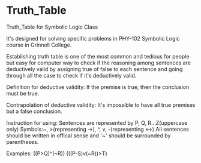 # Truth_Table
Truth_Table for Symbolic Logic Class

It's designed for solving specific problems in PHY-102 Symbolic Logic course in Grinnell College.

Establishing truth table is one of the most common and tedious for people but easy for computer way to check if 
the reasoning among sentences are deductively valid by assigning true of false to each sentence and going through all the case 
to check if it's deductively valid.

Definition for deductive validity:
If the premise is true, then the conclusion must be true.

Contrapolation of deductive validity:
It's impossible to have all true premises but a false conclusion.

Instruction for using:
Sentences are represented by P, Q, R...Z(uppercase only)
Symbols:~, >(representing ->), ^, v, -(representing <->)
All sentences should be written in offical sense and '~' should be surrounded by parentheses.

Examples:
((P>Q)^(~R))
(((P-S)v(~R))>T)
